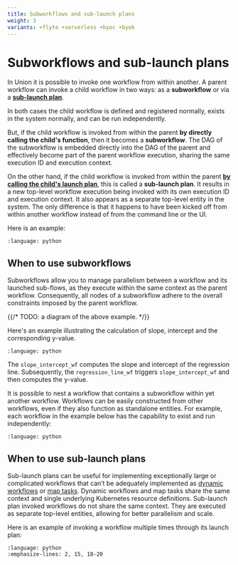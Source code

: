 ```yaml
---
title: Subworkflows and sub-launch plans
weight: 3
variants: +flyte +serverless +byoc +byok
---
```


# Subworkflows and sub-launch plans

In Union it is possible to invoke one workflow from within another.
A parent workflow can invoke a child workflow in two ways: as a **subworkflow** or via a [**sub-launch plan**](../launch-plans/running-launch-plans.md#sub-launch-plans).

In both cases the child workflow is defined and registered normally, exists in the system normally, and can be run independently.

But, if the child workflow is invoked from within the parent **by directly calling the child's function**, then it becomes a **subworkflow**.
The DAG of the subworkflow is embedded directly into the DAG of the parent and effectively become part of the parent workflow execution, sharing the same execution ID and execution context.

On the other hand, if the child workflow is invoked from within the parent [**by calling the child's launch plan**](../launch-plans/index.md), this is called a **sub-launch plan**. It results in a new top-level workflow execution being invoked with its own execution ID and execution context.
It also appears as a separate top-level entity in the system.
The only difference is that it happens to have been kicked off from within another workflow instead of from the command line or the UI.

Here is an example:

```--literalinclude-- ../../../_static/includes/core-concepts/workflows/subworkflows-and-sub-launch-plans/example_1.py
:language: python
```

## When to use subworkflows

Subworkflows allow you to manage parallelism between a workflow and its launched sub-flows, as they execute within the same context as the parent workflow.
Consequently, all nodes of a subworkflow adhere to the overall constraints imposed by the parent workflow.

{{/*  TODO: a diagram of the above example. */}}

Here's an example illustrating the calculation of slope, intercept and the corresponding y-value.

```--literalinclude-- ../../../_static/includes/core-concepts/workflows/subworkflows-and-sub-launch-plans/example_2.py
:language: python
```

The `slope_intercept_wf` computes the slope and intercept of the regression line.
Subsequently, the `regression_line_wf` triggers `slope_intercept_wf` and then computes the y-value.

It is possible to nest a workflow that contains a subworkflow within yet another workflow.
Workflows can be easily constructed from other workflows, even if they also function as standalone entities.
For example, each workflow in the example below has the capability to exist and run independently:

```--literalinclude-- ../../../_static/includes/core-concepts/workflows/subworkflows-and-sub-launch-plans/example_3.py
:language: python
```

## When to use sub-launch plans

Sub-launch plans can be useful for implementing exceptionally large or complicated workflows that can’t be adequately implemented as [dynamic workflows](../workflows/dynamic-workflows.md) or [map tasks](../tasks/task-types.md#map-tasks).
Dynamic workflows and map tasks share the same context and single underlying Kubernetes resource definitions.
Sub-launch plan invoked workflows do not share the same context.
They are executed as separate top-level entities, allowing for better parallelism and scale.

Here is an example of invoking a workflow multiple times through its launch plan:

```--literalinclude-- ../../../_static/includes/core-concepts/workflows/subworkflows-and-sub-launch-plans/example_4.py
:language: python
:emphasize-lines: 2, 15, 18-20
```
